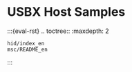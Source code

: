 # USBX Host Samples

:::{eval-rst}
.. toctree::
    :maxdepth: 2

    hid/index_en
    msc/README_en
:::
